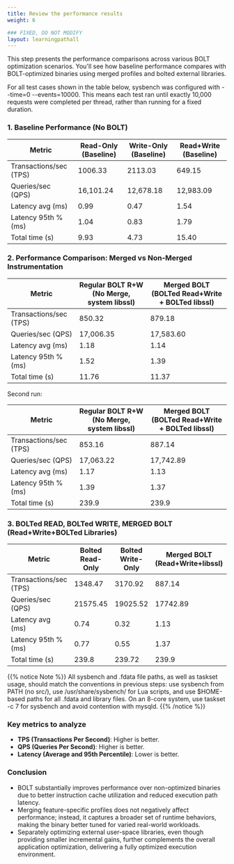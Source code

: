 ```yaml
---
title: Review the performance results
weight: 6

### FIXED, DO NOT MODIFY
layout: learningpathall
---
```


This step presents the performance comparisons across various BOLT optimization scenarios. You'll see how baseline performance compares with BOLT-optimized binaries using merged profiles and bolted external libraries.

For all test cases shown in the table below, sysbench was configured with --time=0 --events=10000.
This means each test ran until exactly 10,000 requests were completed per thread, rather than running for a fixed duration.

### 1. Baseline Performance (No BOLT)

| Metric                     | Read-Only (Baseline) | Write-Only (Baseline) | Read+Write (Baseline) |
|---------------------------|----------------------|------------------------|------------------------|
| Transactions/sec (TPS)    | 1006.33              | 2113.03                | 649.15                 |
| Queries/sec (QPS)         | 16,101.24            | 12,678.18              | 12,983.09              |
| Latency avg (ms)          | 0.99                 | 0.47                   | 1.54                   |
| Latency 95th % (ms)       | 1.04                 | 0.83                   | 1.79                   |
| Total time (s)            | 9.93                 | 4.73                   | 15.40                  |

### 2. Performance Comparison: Merged vs Non-Merged Instrumentation

| Metric                     | Regular BOLT R+W (No Merge, system libssl) | Merged BOLT (BOLTed Read+Write + BOLTed libssl) |
|---------------------------|---------------------------------------------|-------------------------------------------------|
| Transactions/sec (TPS)    | 850.32                                      | 879.18                                          |
| Queries/sec (QPS)         | 17,006.35                                   | 17,583.60                                       |
| Latency avg (ms)          | 1.18                                        | 1.14                                            |
| Latency 95th % (ms)       | 1.52                                        | 1.39                                            |
| Total time (s)            | 11.76                                       | 11.37                                           |

Second run:

| Metric                     | Regular BOLT R+W (No Merge, system libssl) | Merged BOLT (BOLTed Read+Write + BOLTed libssl) |
|---------------------------|---------------------------------------------|-------------------------------------------------|
| Transactions/sec (TPS)    | 853.16                                      | 887.14                                          |
| Queries/sec (QPS)         | 17,063.22                                   | 17,742.89                                       |
| Latency avg (ms)          | 1.17                                        | 1.13                                            |
| Latency 95th % (ms)       | 1.39                                        | 1.37                                            |
| Total time (s)            | 239.9                                       | 239.9                                           |

### 3. BOLTed READ, BOLTed WRITE, MERGED BOLT (Read+Write+BOLTed Libraries)

| Metric                     | Bolted Read-Only  | Bolted Write-Only | Merged BOLT (Read+Write+libssl) | Merged BOLT (Read+Write+libcrypto) | Merged BOLT (Read+Write+libssl+libcrypto) |
|---------------------------|---------------------|-------------------|----------------------------------|------------------------------------|-------------------------------------------|
| Transactions/sec (TPS)    | 1348.47             | 3170.92           | 887.14                           | 896.58                             | 902.98                                    |
| Queries/sec (QPS)         | 21575.45            | 19025.52          | 17742.89                         | 17931.57                           | 18059.52                                  |
| Latency avg (ms)          | 0.74                | 0.32              | 1.13                             | 1.11                               | 1.11                                      |
| Latency 95th % (ms)       | 0.77                | 0.55              | 1.37                             | 1.34                               | 1.34                                      |
| Total time (s)            | 239.8               | 239.72            | 239.9                            | 239.9                              | 239.9                                     |

{{% notice Note %}}
All sysbench and .fdata file paths, as well as taskset usage, should match the conventions in previous steps: use sysbench from PATH (no src/), use /usr/share/sysbench/ for Lua scripts, and use $HOME-based paths for all .fdata and library files. On an 8-core system, use taskset -c 7 for sysbench and avoid contention with mysqld.
{{% /notice %}}

### Key metrics to analyze

- **TPS (Transactions Per Second)**: Higher is better.
- **QPS (Queries Per Second)**: Higher is better.
- **Latency (Average and 95th Percentile)**: Lower is better.

### Conclusion

- BOLT substantially improves performance over non-optimized binaries due to better instruction cache utilization and reduced execution path latency.
- Merging feature-specific profiles does not negatively affect performance; instead, it captures a broader set of runtime behaviors, making the binary better tuned for varied real-world workloads.
- Separately optimizing external user-space libraries, even though providing smaller incremental gains, further complements the overall application optimization, delivering a fully optimized execution environment.
